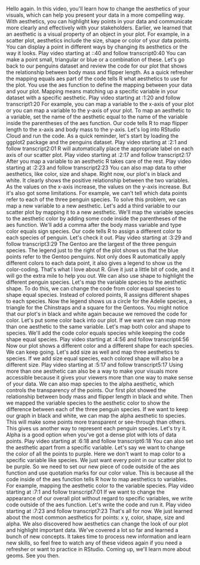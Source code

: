 

Hello again. In this video, you'll learn how to change the aesthetics of your visuals, which can help you present your data in a more compelling way. With aesthetics, you can highlight key points in your data and communicate more clearly and effectively with your stakeholders. Earlier, we learned that an aesthetic is a visual property of an object in your plot. For example, in a scatter plot, aesthetics include the size, shape or color of your data points. You can display a point in different ways by changing its aesthetics or the way it looks.
Play video starting at ::40 and follow transcript0:40
You can make a point small, triangular or blue or a combination of these. Let's go back to our penguins dataset and review the code for our plot that shows the relationship between body mass and flipper length. As a quick refresher the mapping equals aes part of the code tells R what aesthetics to use for the plot. You use the aes function to define the mapping between your data and your plot. Mapping means matching up a specific variable in your dataset with a specific aesthetic.
Play video starting at :1:20 and follow transcript1:20
For example, you can map a variable to the x-axis of your plot or you can map a variable to the y-axis of your plot. To map an aesthetic to a variable, set the name of the aesthetic equal to the name of the variable inside the parentheses of the aes function. Our code tells R to map flipper length to the x-axis and body mass to the y-axis. Let's log into RStudio Cloud and run the code. As a quick reminder, let's start by loading the ggplot2 package and the penguins dataset.
Play video starting at :2:1 and follow transcript2:01
R will automatically place the appropriate label on each axis of our scatter plot.
Play video starting at :2:17 and follow transcript2:17
After you map a variable to an aesthetic R takes care of the rest.
Play video starting at :2:23 and follow transcript2:23
You can also map data to other aesthetics, like color, size and shape. Right now, our plot's in black and white. It clearly shows the positive relationship between the two variables. As the values on the x-axis increase, the values on the y-axis increase. But it's also got some limitations. For example, we can't tell which data points refer to each of the three penguin species. To solve this problem, we can map a new variable to a new aesthetic. Let's add a third variable to our scatter plot by mapping it to a new aesthetic. We'll map the variable species to the aesthetic color by adding some code inside the parentheses of the aes function. We'll add a comma after the body mass variable and type color equals sign species. Our code tells R to assign a different color to each species of penguin. Let's check it out.
Play video starting at :3:29 and follow transcript3:29
The Gentoo are the largest of the three penguin species. The legend just to the right of the plot shows us that the blue points refer to the Gentoo penguins. Not only does R automatically apply different colors to each data point, it also gives a legend to show us the color-coding. That's what I love about R. Give it just a little bit of code, and it will go the extra mile to help you out. We can also use shape to highlight the different penguin species. Let's map the variable species to the aesthetic shape. To do this, we can change the code from color equal species to shape equal species. Instead of colored points, R assigns different shapes to each species. Now the legend shows us a circle for the Adelie species, a triangle for the Chinstraps and a square for the Gentoos. You might notice that our plot's in black and white again because we removed the code for color. Let's put some color back into our plot. If we want we can map more than one aesthetic to the same variable. Let's map both color and shape to species. We'll add the code color equals species while keeping the code shape equal species.
Play video starting at :4:56 and follow transcript4:56
Now our plot shows a different color and a different shape for each species. We can keep going. Let's add size as well and map three aesthetics to species. If we add size equal species, each colored shape will also be a different size.
Play video starting at :5:17 and follow transcript5:17
Using more than one aesthetic can also be a way to make your visuals more accessible because it gives your viewers more than one way to make sense of your data. We can also map species to the alpha aesthetic, which controls the transparency of the points. Our first plot showed the relationship between body mass and flipper length in black and white. Then we mapped the variable species to the aesthetic color to show the difference between each of the three penguin species. If we want to keep our graph in black and white, we can map the alpha aesthetic to species. This will make some points more transparent or see-through than others. This gives us another way to represent each penguin species. Let's try it. Alpha is a good option when you've got a dense plot with lots of data points.
Play video starting at :6:18 and follow transcript6:18
You can also set the aesthetic apart from a specific variable. Let's say we want to change the color of all the points to purple. Here we don't want to map color to a specific variable like species. We just want every point in our scatter plot to be purple. So we need to set our new piece of code outside of the aes function and use quotation marks for our color value. This is because all the code inside of the aes function tells R how to map aesthetics to variables. For example, mapping the aesthetic color to the variable species.
Play video starting at :7:1 and follow transcript7:01
If we want to change the appearance of our overall plot without regard to specific variables, we write code outside of the aes function. Let's write the code and run it.
Play video starting at :7:23 and follow transcript7:23
That's all for now. We just learned about the most common aesthetics for points: x y, color, shape, size and alpha. We also discovered how aesthetics can change the look of our plot and highlight important data. We've covered a lot so far and learned a bunch of new concepts. It takes time to process new information and learn new skills, so feel free to watch any of these videos again if you need a refresher or want to practice in RStudio. Coming up, we'll learn more about geoms. See you then.